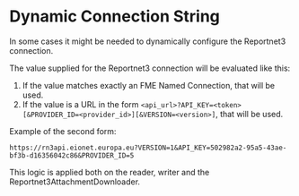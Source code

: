 # Dynamic Connection String
In some cases it might be needed to dynamically configure the Reportnet3 connection.

The value supplied for the Reportnet3 connection will be evaluated like this:

1. If the value matches exactly an FME Named Connection, that will be used.
2. If the value is a URL in the form `<api_url>?API_KEY=<token>[&PROVIDER_ID=<provider_id>][&VERSION=<version>]`, that will be used.

Example of the second form:

`https://rn3api.eionet.europa.eu?VERSION=1&API_KEY=502982a2-95a5-43ae-bf3b-d16356042c86&PROVIDER_ID=5`

This logic is applied both on the reader, writer and the Reportnet3AttachmentDownloader.